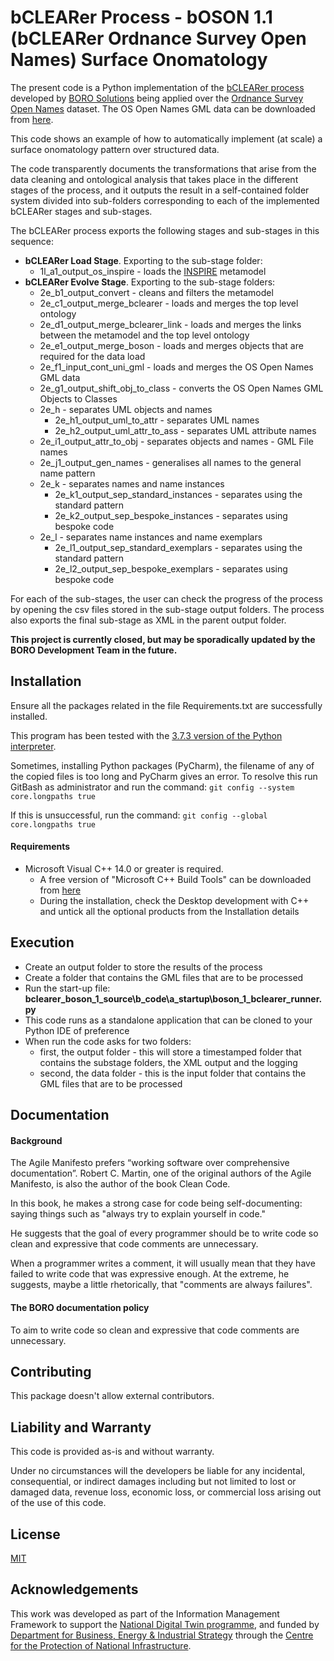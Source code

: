 # bCLEARer Process - bOSON 1.1 (bCLEARer Ordnance Survey Open Names) Surface Onomatology

The present code is a Python implementation of the [bCLEARer process](https://borosolutions.net/bclearer-approach) developed by [BORO Solutions](https://borosolutions.net/) being applied over the [Ordnance Survey Open Names](https://www.ordnancesurvey.co.uk/business-government/products/open-map-names) dataset.  The OS Open Names GML data can be downloaded from [here](https://osdatahub.os.uk/downloads/open/OpenNames).

This code shows an example of how to automatically implement (at scale) a surface onomatology pattern over structured data.

The code transparently documents the transformations that arise from the data cleaning and ontological analysis that takes place in the different stages of the process, and it outputs the result in a self-contained folder system divided into sub-folders corresponding to each of the implemented bCLEARer stages and sub-stages.

The bCLEARer process exports the following stages and sub-stages in this sequence:

* **bCLEARer Load Stage**. Exporting to the sub-stage folder:
    * 1l_a1_output_os_inspire - loads the [INSPIRE](https://inspire.ec.europa.eu/) metamodel
* **bCLEARer Evolve Stage**. Exporting to the sub-stage folders:
    * 2e_b1_output_convert - cleans and filters the metamodel
    * 2e_c1_output_merge_bclearer - loads and merges the top level ontology
    * 2e_d1_output_merge_bclearer_link - loads and merges the links between the metamodel and the top level ontology
    * 2e_e1_output_merge_boson - loads and merges objects that are required for the data load
    * 2e_f1_input_cont_uni_gml - loads and merges the OS Open Names GML data
    * 2e_g1_output_shift_obj_to_class - converts the OS Open Names GML Objects to Classes
    * 2e_h - separates UML objects and names
        * 2e_h1_output_uml_to_attr - separates UML names
        * 2e_h2_output_uml_attr_to_ass - separates UML attribute names
    * 2e_i1_output_attr_to_obj - separates objects and names - GML File names
    * 2e_j1_output_gen_names - generalises all names to the general name pattern
    * 2e_k - separates names and name instances
        * 2e_k1_output_sep_standard_instances - separates using the standard pattern
        * 2e_k2_output_sep_bespoke_instances - separates using bespoke code
    * 2e_l - separates name instances and name exemplars
        * 2e_l1_output_sep_standard_exemplars - separates using the standard pattern
        * 2e_l2_output_sep_bespoke_exemplars - separates using bespoke code

For each of the sub-stages, the user can check the progress of the process by opening the csv files stored in the sub-stage output folders.
The process also exports the final sub-stage as XML in the parent output folder.

**This project is currently closed, but may be sporadically updated by the BORO Development Team in the future.**

## Installation

Ensure all the packages related in the file Requirements.txt are successfully installed.

This program has been tested with the [3.7.3 version of the Python interpreter](https://www.python.org/downloads/release/python-373/).

Sometimes, installing Python packages (PyCharm), the filename of any of the copied files is too long and PyCharm gives an error.
To resolve this run GitBash as administrator and run the command: `git config --system core.longpaths true`

If this is unsuccessful, run the command: `git config --global core.longpaths true`

#### Requirements

* Microsoft Visual C++ 14.0 or greater is required.
    * A free version of "Microsoft C++ Build Tools" can be downloaded from [here](https://visualstudio.microsoft.com/visual-cpp-build-tools/)
    * During the installation, check the Desktop development with C++ and untick all the optional products from the Installation details

## Execution

* Create an output folder to store the results of the process
* Create a folder that contains the GML files that are to be processed
* Run the start-up file: **bclearer_boson_1_source\b_code\a_startup\boson_1_bclearer_runner.py**
* This code runs as a standalone application that can be cloned to your Python IDE of preference
* When run the code asks for two folders:
    * first, the output folder - this will store a timestamped folder that contains the substage folders, the XML output and the logging
    * second, the data folder - this is the input folder that contains the GML files that are to be processed

## Documentation

#### Background

The Agile Manifesto prefers “working software over comprehensive documentation”. Robert C. Martin, one of the original authors of the Agile Manifesto, is also the author of the book Clean Code.

In this book, he makes a strong case for code being self-documenting: saying things such as "always try to explain yourself in code."

He suggests that the goal of every programmer should be to write code so clean and expressive that code comments are unnecessary.

When a programmer writes a comment, it will usually mean that they have failed to write code that was expressive enough. At the extreme, he suggests, maybe a little rhetorically, that "comments are always failures".

#### The BORO documentation policy

To aim to write code so clean and expressive that code comments are unnecessary.

## Contributing

This package doesn't allow external contributors.

## Liability and Warranty

This code is provided as-is and without warranty.

Under no circumstances will the developers be liable for any incidental, consequential, or indirect damages including but not limited to lost or damaged data, revenue loss, economic loss, or commercial loss arising out of the use of this code.

## License

[MIT](https://choosealicense.com/licenses/mit/)

## Acknowledgements

This work was developed as part of the Information Management Framework to support the [National Digital Twin programme](https://www.cdbb.cam.ac.uk/what-we-do/national-digital-twin-programme), and funded by [Department for Business, Energy & Industrial Strategy](https://www.gov.uk/government/organisations/department-for-business-energy-and-industrial-strategy) through the [Centre for the Protection of National Infrastructure](https://www.cpni.gov.uk/).
